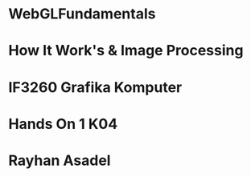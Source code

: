 # WebGLFundamentals
# How It Work's & Image Processing

# IF3260 Grafika Komputer
# Hands On 1 K04
# Rayhan Asadel
